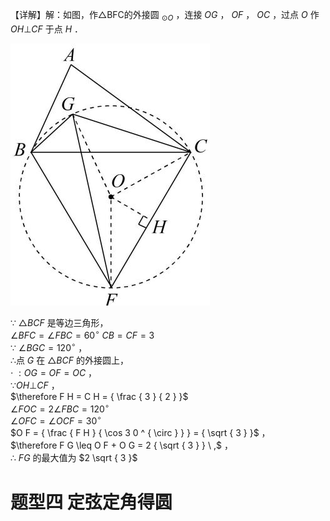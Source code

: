【详解】解：如图，作△BFC的外接圆 $_ { \odot O }$ ，连接 $O G$ ， $O F$ ， $O C$ ，过点 $O$ 作 $O H \bot C F$ 于点 $H$ ．

![](<../../qs_image_DB/专题2-3_八种隐圆类最值问题，圆来如此简单（解析版）/e2ad331c78001f15bb1d8feead3832ef9c390ec03b92cbb6813345cf8e672f88.jpg>)

∵ $\triangle B C F$ 是等边三角形，  
$\angle B F C = \angle F B C = 6 0 ^ { \circ } ~ C B = C F = 3$   
∵ $\angle B G C = 1 2 0 ^ { \circ }$ ，  
∴点 $G$ 在 $\triangle B C F$ 的外接圆上，  
$\cdot \ : O G = O F = O C$ ，  
$\because O H \bot C F$ ，  
$\therefore F H = C H = { \frac { 3 } { 2 } }$   
$\angle F O C = 2 \angle F B C = 1 2 0 ^ { \circ }$   
$\angle O F C = \angle O C F = 3 0 ^ { \circ }$   
$O F = { \frac { F H } { \cos 3 0 ^ { \circ } } } = { \sqrt { 3 } }$ ，  
$\therefore F G \leq O F + O G = 2 { \sqrt { 3 } } \ ,$ ，  
∴ $F G$ 的最大值为 $2 \sqrt { 3 }$

# 题型四 定弦定角得圆
